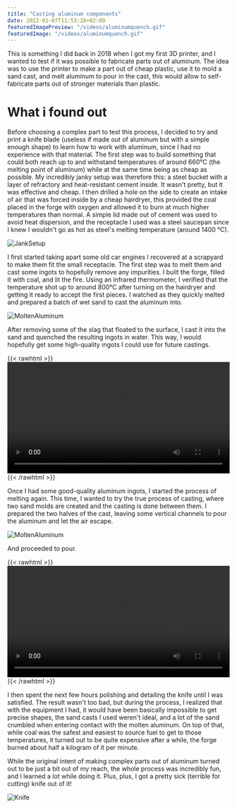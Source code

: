 ```yaml
---
title: "Casting aluminum components"
date: 2022-01-07T11:53:28+02:00
featuredImagePreview: "/videos/aluminumquench.gif"
featuredImage: "/videos/aluminumquench.gif"
---
```


This is something I did back in 2018 when I got my first 3D printer, and I wanted to test if it was possible to fabricate parts out of aluminum. The idea was to use the printer to make a part out of cheap plastic, use it to mold a sand cast, and melt aluminum to pour in the cast, this would allow to self-fabricate parts out of stronger materials than plastic.

# What i found out

Before choosing a complex part to test this process, I decided to try and print a knife blade (useless if made out of aluminum but with a simple enough shape) to learn how to work with aluminum, since I had no experience with that material. The first step was to build something that could both reach up to and withstand temperatures of around 660°C (the melting point of aluminum) while at the same time being as cheap as possible. My incredibly janky setup was therefore this: a steel bucket with a layer of refractory and heat-resistant cement inside. It wasn't pretty, but it was effective and cheap. I then drilled a hole on the side to create an intake of air that was forced inside by a cheap hairdryer, this provided the coal placed in the forge with oxygen and allowed it to burn at much higher temperatures than normal. A simple lid made out of cement was used to avoid heat dispersion, and the receptacle I used was a steel saucepan since I knew I wouldn't go as hot as steel's melting temperature (around 1400 °C).

![JankSetup](/images/forge.png)

I first started taking apart some old car engines I recovered at a scrapyard to make them fit the small receptacle. The first step was to melt them and cast some ingots to hopefully remove any impurities. I built the forge, filled it with coal, and lit the fire. Using an infrared thermometer, I verified that the temperature shot up to around 800°C after turning on the hairdryer and getting it ready to accept the first pieces. I watched as they quickly melted and prepared a batch of wet sand to cast the aluminum into.

![MoltenAluminum](/images/forgehot.png)

After removing some of the slag that floated to the surface, I cast it into the sand and quenched the resulting ingots in water. This way, I would hopefully get some high-quality ingots I could use for future castings.

{{< rawhtml >}} 
    <video width=100% controls >
        <source src="/videos/aluminumcast.mp4" type="video/webm">
        Your browser does not support the video tag. 
    </video>
{{< /rawhtml >}}

Once I had some good-quality aluminum ingots, I started the process of melting again. This time, I wanted to try the true process of casting, where two sand molds are created and the casting is done between them. I prepared the two halves of the cast, leaving some vertical channels to pour the aluminum and let the air escape.

![MoltenAluminum](/images/aluminummold.png)

And proceeded to pour.

{{< rawhtml >}} 
    <video width=100% controls >
        <source src="/videos/knifecast.mp4" type="video/webm">
        Your browser does not support the video tag. 
    </video>
{{< /rawhtml >}}

I then spent the next few hours polishing and detailing the knife until I was satisfied. The result wasn't too bad, but during the process, I realized that with the equipment I had, it would have been basically impossible to get precise shapes, the sand casts I used weren't ideal, and a lot of the sand crumbled when entering contact with the molten aluminum. On top of that, while coal was the safest and easiest to source fuel to get to those temperatures, it turned out to be quite expensive after a while, the forge burned about half a kilogram of it per minute.

While the original intent of making complex parts out of aluminum turned out to be just a bit out of my reach, the whole process was incredibly fun, and I learned a lot while doing it. Plus, plus, I got a pretty sick (terrible for cutting) knife out of it!

![Knife](/images/knife.jpg)
